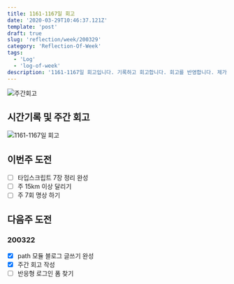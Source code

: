 ```yaml
---
title: 1161-1167일 회고
date: '2020-03-29T10:46:37.121Z'
template: 'post'
draft: true
slug: 'reflection/week/200329'
category: 'Reflection-Of-Week'
tags:
  - 'Log'
  - 'log-of-week'
description: '1161-1167일 회고입니다. 기록하고 회고합니다. 회고를 반영합니다. 제가 자라는 방식입니다.'
---
```

![주간회고](https://imgur.com/PwMHNaY.png)


## 시간기록 및 주간 회고 

![1161-1167일 회고](.png)


## 이번주 도전
- [ ] 타입스크립트 7장 정리 완성
- [ ] 주 15km 이상 달리기 
- [ ] 주 7회 명상 하기 

## 다음주 도전


### 200322
- [x] path 모듈 블로그 글쓰기 완성
- [x] 주간 회고 작성
- [ ] 반응형 로그인 폼 찾기 
